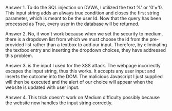 Answer 1. To do the SQL injection on DVWA, I utilized the text %' or '0'='0. This input string adds an always true condition and closes the first string parameter, which is meant to be the user Id. Now that the query has been processed as True, every user in the database will be returned.

Answer 2. No, it won't work because when we set the security to medium, there is a dropdown list from which we must choose the id from the pre-provided list rather than a textbox to add our input. Therefore, by eliminating the textbox entry and inserting the dropdown choices, they have addressed this problem.

Answer 3. <script>alert("You're hacked")</script> is the input I used for the XSS attack. The webpage incorrectly escapes the input string, thus this works. It accepts any user input and inserts the outcome into the DOM. The malicious Javascript I just supplied will then be executed and the alert of our choice will appear when the website is updated with user input.

Answer 4. This trick doesn't work on Medium difficulty possibly because the website now handles the input string correctly.
